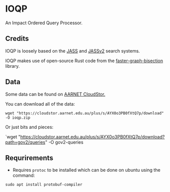 # IOQP
An Impact Ordered Query Processor.


## Credits

IOQP is loosely based on the [JASS]() and [JASSv2]() search systems.

IOQP makes use of open-source Rust code from the [faster-graph-bisection]() library.

## Data

Some data can be found on [AARNET CloudStor.](https://cloudstor.aarnet.edu.au/plus/s/AYX0o3PB0fXtQ7p)

You can download all of the data:

`wget "https://cloudstor.aarnet.edu.au/plus/s/AYX0o3PB0fXtQ7p/download" -O ioqp.zip`

Or just bits and pieces:

`wget "https://cloudstor.aarnet.edu.au/plus/s/AYX0o3PB0fXtQ7p/download?path=gov2/queries" -O gov2-queries

## Requrirements

- Requires `protoc` to be installed which can be done on ubuntu using the command:

```
sudo apt install protobuf-compiler
```

